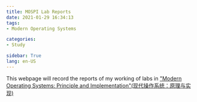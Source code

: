 ```yaml
---
title: MOSPI Lab Reports
date: 2021-01-29 16:34:13
tags: 
- Modern Operating Systems

categories: 
- Study

sidebar: True
lang: en-US
---
```



<!--more-->


This webpage will record the reports of my working of labs in ["Modern Operating Systems: Principle and Implementation"(现代操作系统：原理与实现)](https://ipads.se.sjtu.edu.cn/mospi/)